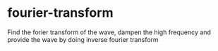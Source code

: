 # fourier-transform
Find the forier transform of the wave, dampen the high frequency and provide the wave by doing inverse fourier transform
